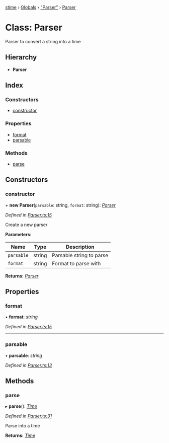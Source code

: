 [stime](../README.md) › [Globals](../globals.md) › ["Parser"](../modules/_parser_.md) › [Parser](_parser_.parser.md)

# Class: Parser

Parser to convert a string into a time

## Hierarchy

* **Parser**

## Index

### Constructors

* [constructor](_parser_.parser.md#constructor)

### Properties

* [format](_parser_.parser.md#format)
* [parsable](_parser_.parser.md#parsable)

### Methods

* [parse](_parser_.parser.md#parse)

## Constructors

###  constructor

\+ **new Parser**(`parsable`: string, `format`: string): *[Parser](_parser_.parser.md)*

*Defined in [Parser.ts:15](https://github.com/TerenceJefferies/STime/blob/b69ea6e/src/Parser.ts#L15)*

Create a new parser

**Parameters:**

Name | Type | Description |
------ | ------ | ------ |
`parsable` | string | Parsable string to parse |
`format` | string | Format to parse with  |

**Returns:** *[Parser](_parser_.parser.md)*

## Properties

###  format

• **format**: *string*

*Defined in [Parser.ts:15](https://github.com/TerenceJefferies/STime/blob/b69ea6e/src/Parser.ts#L15)*

___

###  parsable

• **parsable**: *string*

*Defined in [Parser.ts:13](https://github.com/TerenceJefferies/STime/blob/b69ea6e/src/Parser.ts#L13)*

## Methods

###  parse

▸ **parse**(): *[Time](_time_.time.md)*

*Defined in [Parser.ts:31](https://github.com/TerenceJefferies/STime/blob/b69ea6e/src/Parser.ts#L31)*

Parse into a time

**Returns:** *[Time](_time_.time.md)*
